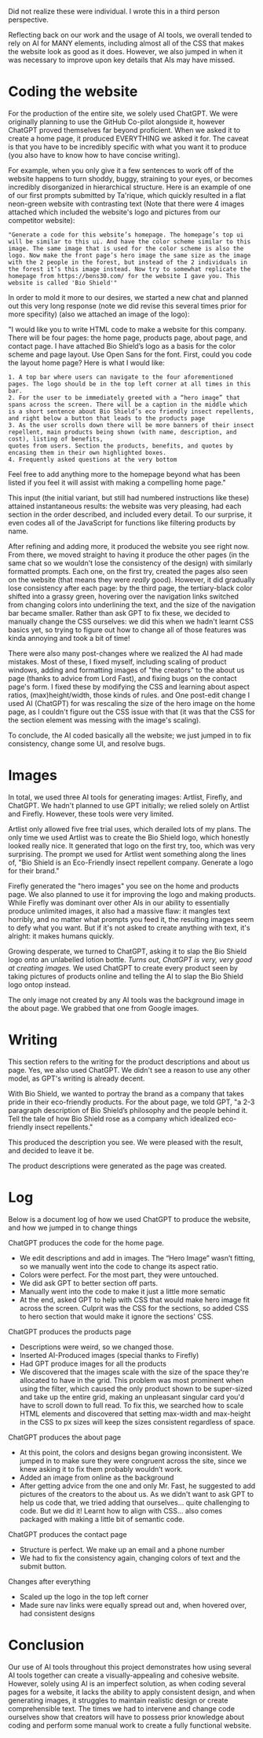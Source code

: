 Did not realize these were individual. I wrote this in a third person perspective.

Reflecting back on our work and the usage of AI tools, we overall tended to rely on AI for MANY elements, including almost all of the CSS that makes the website look as good as it does.
However, we also jumped in when it was necessary to improve upon key details that AIs may have missed.


# Coding the website #
For the production of the entire site, we solely used ChatGPT. We were originally planning to use the GitHub Co-pilot alongside it, however ChatGPT proved themselves far beyond proficient. When we asked it to create a home page, it produced EVERYTHING we asked it for. The caveat is that you have to be incredibly specific with what you want it to produce (you also have to know how to have concise writing).


For example, when you only give it a few sentences to work off of the website happens to turn shoddy, buggy, straining to your eyes, or becomes incredibly disorganized in hierarchical structure. Here is an example of one of our first prompts submitted by Ta'rique, which quickly resulted in a flat neon-green website with contrasting text (Note that there were 4 images attached which included the website's logo and pictures from our competitor website):

`"Generate a code for this website’s homepage. The homepage’s top ui will be similar to this ui. And have the color scheme similar to this image. The same image that is used for the color scheme is also the logo. Now make the front page’s hero image the same size as the image with the 2 people in the forest, but instead of the 2 individuals in the forest it’s this image instead. Now try to somewhat replicate the homepage from https://bens30.com/ for the website I gave you. This website is called 'Bio Shield'"`


In order to mold it more to our desires, we started a new chat and planned out this very long response (note we did revise this several times prior for more specifity) (also we attached an image of the logo):

"I would like you to write HTML code to make a website for this company. There will be four pages: the home page, products page, about page, and contact page. I have attached Bio Shield’s logo as a basis for the color scheme and page layout. Use Open Sans for the font.
First, could you code the layout home page? Here is what I would like:

    1. A top bar where users can navigate to the four aforementioned pages. The logo should be in the top left corner at all times in this bar.
    2. For the user to be immediately greeted with a “hero image” that spans across the screen. There will be a caption in the middle which is a short sentence about Bio Shield’s eco friendly insect repellents, and right below a button that leads to the products page
    3. As the user scrolls down there will be more banners of their insect repellent, main products being shown (with name, description, and cost), listing of benefits,
    quotes from users. Section the products, benefits, and quotes by encasing them in their own highlighted boxes.
    4. Frequently asked questions at the very bottom

Feel free to add anything more to the homepage beyond what has been listed if you feel it will assist with making a compelling home page."



This input (the initial variant, but still had numbered instructions like these) attained instantaneous results: the website was very pleasing, had each section in the order described, and included every detail. To our surprise, it even codes all of the JavaScript for functions like filtering products by name. 

After refining and adding more, it produced the website you see right now. From there, we moved straight to having it produce the other pages (in the same chat so we wouldn't lose the consistency of the design) with similarly formatted prompts. Each one, on the first try, created the pages also seen on the website (that means they were *really* good). However, it did gradually lose consistency after each page: by the third page, the tertiary-black color shifted into a grassy green, hovering over the navigation links switched from changing colors into underlining the text, and the size of the navigation bar became smaller. Rather than ask GPT to fix these, we decided to manually change the CSS ourselves: we did this when we hadn't learnt CSS basics yet, so trying to figure out how to change all of those features was kinda annoying and took a bit of time!

There were also many post-changes where we realized the AI had made mistakes. Most of these, I fixed myself, including scaling of product windows, adding and formatting images of "the creators" to the about us page (thanks to advice from Lord Fast), and fixing bugs on the contact page's form. I fixed these by modifying the CSS and learning about aspect ratios, (max)height/width, those kinds of rules. and One post-edit change I used AI (ChatGPT) for was rescaling the size of the hero image on the home page, as I couldn't figure out the CSS issue with that (it was that the CSS for the section element was messing with the image's scaling).

To conclude, the AI coded basically all the website; we just jumped in to fix consistency, change some UI, and resolve bugs.

# Images #
In total, we used three AI tools for generating images: Artlist, Firefly, and ChatGPT. 
We hadn't planned to use GPT initially; we relied solely on Artlist and Firefly. However, these tools were very limited. 

Artlist only allowed five free trial uses, which derailed lots of my plans. The only time we used Artlist was to create the Bio Shield logo, which honestly looked really nice. It generated that logo on the first try, too, which was very surprising. The prompt we used for Artlist went something along the lines of, "Bio Shield is an Eco-Friendly insect repellent company. Generate a logo for their brand."

Firefly generated the "hero images" you see on the home and products page. We also planned to use it for improving the logo and making products. While Firefly was dominant over other AIs in our ability to essentially produce unlimited images, it also had a massive flaw: it mangles text horribly, and no matter what prompts you feed it, the resulting images seem to defy what you want. But if it's not asked to create anything with text, it's alright: it makes humans quickly.

Growing desperate, we turned to ChatGPT, asking it to slap the Bio Shield logo onto an unlabelled lotion bottle. *Turns out, ChatGPT is very, very good at creating images.* We used ChatGPT to create every product seen by taking pictures of products online and telling the AI to slap the Bio Shield logo ontop instead.

The only image not created by any AI tools was the background image in the about page. We grabbed that one from Google images.

# Writing #
This section refers to the writing for the product descriptions and about us page.
Yes, we also used ChatGPT. We didn't see a reason to use any other model, as GPT's writing is already decent.

With Bio Shield, we wanted to portray the brand as a company that takes pride in their eco-friendly products. For the about page, we told GPT, "a 2-3 paragraph description of Bio Shield’s philosophy and the people behind it. Tell the tale of how Bio Shield rose as a company which idealized eco-friendly insect repellents."

This produced the description you see. We were pleased with the result, and decided to leave it be.

The product descriptions were generated as the page was created.


# Log #
Below is a document log of how we used ChatGPT to produce the website, and how we jumped in to change things

ChatGPT produces the code for the home page.
- We edit descriptions and add in images. The “Hero Image” wasn’t fitting, so we manually went into the code to change its aspect ratio.
- Colors were perfect. For the most part, they were untouched.
- We did ask GPT to better section off parts.
- Manually went into the code to make it just a little more sematic
- At the end, asked GPT to help with CSS that would make hero image fit across the screen. Culprit was the CSS for the sections, so added CSS to hero section that would make it ignore the sections' CSS.

ChatGPT produces the products page
- Descriptions were weird, so we changed those.
- Inserted AI-Produced images (special thanks to Firefly)
- Had GPT produce images for all the products
- We discovered that the images scale with the size of the space they're allocated to have in the grid. This problem was most prominent when using the filter, which caused the only product shown to be super-sized and take up the entire grid, making an unpleasant singular card you'd have to scroll down to full read. To fix this, we searched how to scale HTML elements and discovered that setting max-width and max-height in the CSS to px sizes will keep the sizes consistent regardless of space.

ChatGPT produces the about page
- At this point, the colors and designs began growing inconsistent. We jumped in to make sure they were congruent across the site, since we knew asking it to fix them probably wouldn’t work.
- Added an image from online as the background
- After getting advice from the one and only Mr. Fast, he suggested to add pictures of the creators to the about us. As we didn't want to ask GPT to help us code that, we tried adding that ourselves... quite challenging to code. But we did it! Learnt how to align with CSS... also comes packaged with making a little bit of semantic code.

ChatGPT produces the contact page
- Structure is perfect. We make up an email and a phone number
- We had to fix the consistency again, changing colors of text and the submit button.

Changes after everything
- Scaled up the logo in the top left corner
- Made sure nav links were equally spread out and, when hovered over, had consistent designs

# Conclusion #
Our use of AI tools throughout this project demonstrates how using several AI tools together can create a visually-appealing and cohesive website. However, solely using AI is an imperfect solution, as when coding several pages for a website, it lacks the ability to apply consistent design, and when generating images, it struggles to maintain realistic design or create comprehensible text. The times we had to intervene and change code ourselves show that creators will have to possess prior knowledge about coding and perform some manual work to create a fully functional website.